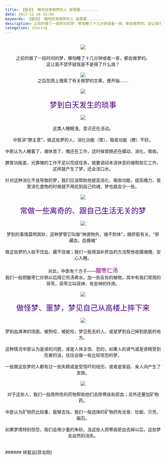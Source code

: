 ```yaml
---
title: 【据说】 睡觉经常做梦的人 是需要........
date: 2017-12-28 15:58
keywords: 【据说】 睡觉经常做梦的人 是需要........
description: 之前的做了一段时间的梦，哪怕睡了十几分钟或者一夜，都会做梦的。这让我不禁怀疑我是不是得了什么病？之后在网上搜索了有关做梦的文章，便开始.......梦到白天发生的琐事这类人睡眠浅，意识还在活动。中医讲“脾主意”，做这些梦的人，消化功能（胃）、吸收功能（脾）不好。中医认为人睡着了，魂休息了，魄还在工作，这时候胃肠还在蠕动、消化、吸收。脾胃功能差，光靠魄的工作不足以完成任务，就要调动本该休息的魂帮助它工作，这样就产生了梦，还会流口水。针对这种消化不良导致的梦，我们应该帮助他提高消化、吸收功能，提高魄力，夜里消化食物的时候就不用扰到自己的魂，梦也就会少一些。常做一些离奇的、跟自己生活无关的梦梦到的事情莫明其妙，这种梦管它叫做“神游物外，魂不附体”，跟肝脏有关。“肝藏血，血摄魂”做这些梦的人收不住血、藏不住魂；我们一般用滋补肝血的方法帮他收摄魂魄、安心入睡。对此，中医有个方子——酸枣仁汤我们一般把酸枣仁炒熟以后用它煎汤煮水，加一些反佐的植物，其中有我们常用的茯苓，茯苓又叫茯神，有安神的作用。做怪梦、噩梦，梦见自己从高楼上摔下来梦到血淋淋的场面，被狗咬、被蛇咬，梦见死去的人，或是梦到自己掉到肮脏的地方。这种情况中医认为是肾的问题，肾是人体主惊、恐的，如果人的肾气或是肾精受到伤害的话，往往会做一些比较惊恐的梦。一般做这些梦的人都有过一些失精或是受惊吓的经历，或者是家庭、亲人间产生了变故。对于这些人，我们一般用热性的药物帮助他们去除寒痰和瘀血；另外还要加矿物药。中医认为矿物药比较重，能够去怯。我们一般选择的矿物药有龙骨、牡蛎、贝壳、磁石。如果梦境特别惊恐，我们会用少量的朱砂。当这些人把寒痰瘀血去掉以后，这些梦会自然的消失。
categories: sharing
---
```

<td class="t_f" id="postmessage_1062126">

<br/>
<div align="center">

<img aid="720485" data-cf-modified-144ec814854054b67da26eb1-="" file="data/attachment/forum/201712/28/153614twu3wiljj8undu4n.png.thumb.jpg" id="aimg_720485" inpost="1" onclick="" onmouseover="" src="http://www.flw.ph/data/attachment/forum/201712/28/153614twu3wiljj8undu4n.png" style="cursor:pointer" zoomfile="data/attachment/forum/201712/28/153614twu3wiljj8undu4n.png"/>


<br/>
<br/>
之前的做了一段时间的梦，哪怕睡了十几分钟或者一夜，都会做梦的。<br/>
这让我不禁怀疑我是不是得了什么病？<br/>
<br/>

<img aid="720484" data-cf-modified-144ec814854054b67da26eb1-="" file="data/attachment/forum/201712/28/153605stsaaijvi5f24v52.jpg.thumb.jpg" id="aimg_720484" inpost="1" onclick="" onmouseover="" src="http://www.flw.ph/data/attachment/forum/201712/28/153605stsaaijvi5f24v52.jpg" style="cursor:pointer" zoomfile="data/attachment/forum/201712/28/153605stsaaijvi5f24v52.jpg"/>


<br/>
之后在网上搜索了有关做梦的文章，便开始.......<br/>
<br/>

<img aid="720492" data-cf-modified-144ec814854054b67da26eb1-="" file="data/attachment/forum/201712/28/154540j4coecd3c64ox3uz.jpg.thumb.jpg" id="aimg_720492" inpost="1" onclick="" onmouseover="" src="http://www.flw.ph/data/attachment/forum/201712/28/154540j4coecd3c64ox3uz.jpg" style="cursor:pointer" zoomfile="data/attachment/forum/201712/28/154540j4coecd3c64ox3uz.jpg"/>


<br/>
<br/>
<font size="5"><font color="INDIGO">梦到白天发生的琐事</font></font><br/>
<br/>
<div align="center">

<img aid="720490" data-cf-modified-144ec814854054b67da26eb1-="" file="data/attachment/forum/201712/28/153949b5rb42m72sm4vnrb.jpeg.thumb.jpg" id="aimg_720490" inpost="1" onclick="" onmouseover="" src="http://www.flw.ph/data/attachment/forum/201712/28/153949b5rb42m72sm4vnrb.jpeg" style="cursor:pointer" zoomfile="data/attachment/forum/201712/28/153949b5rb42m72sm4vnrb.jpeg"/>


</div><br/>
这类人睡眠浅，意识还在活动。<br/>
<br/>
中医讲“脾主意”，做这些梦的人，消化功能（胃）、吸收功能（脾）不好。<br/>
<br/>
中医认为人睡着了，魂休息了，魄还在工作，这时候胃肠还在蠕动、消化、吸收。<br/>
<br/>
脾胃功能差，光靠魄的工作不足以完成任务，就要调动本该休息的魂帮助它工作，这样就产生了梦，还会流口水。<br/>
<br/>
针对这种消化不良导致的梦，我们应该帮助他提高消化、吸收功能，提高魄力，夜里消化食物的时候就不用扰到自己的魂，梦也就会少一些。<br/>
<br/>

<img aid="720495" data-cf-modified-144ec814854054b67da26eb1-="" file="data/attachment/forum/201712/28/154944zl8dd4dl5l3dd45m.jpg.thumb.jpg" id="aimg_720495" inpost="1" onclick="" onmouseover="" src="http://www.flw.ph/data/attachment/forum/201712/28/154944zl8dd4dl5l3dd45m.jpg" style="cursor:pointer" zoomfile="data/attachment/forum/201712/28/154944zl8dd4dl5l3dd45m.jpg"/>


<br/>
<br/>
<font size="5"><font color="INDIGO">常做一些离奇的、跟自己生活无关的梦</font></font><br/>
<br/>

<img aid="720491" data-cf-modified-144ec814854054b67da26eb1-="" file="data/attachment/forum/201712/28/154427rni5l2vjjvffjiii.png.thumb.jpg" id="aimg_720491" inpost="1" onclick="" onmouseover="" src="http://www.flw.ph/data/attachment/forum/201712/28/154427rni5l2vjjvffjiii.png" style="cursor:pointer" zoomfile="data/attachment/forum/201712/28/154427rni5l2vjjvffjiii.png"/>


<br/>
<br/>
梦到的事情莫明其妙，这种梦管它叫做“神游物外，魂不附体”，跟肝脏有关。“肝藏血，血摄魂”<br/>
<br/>
做这些梦的人收不住血、藏不住魂；我们一般用滋补肝血的方法帮他收摄魂魄、安心入睡。<br/>
<br/>
对此，中医有个方子——<font color="Purple"><font size="4">酸枣仁汤</font></font><br/>
我们一般把酸枣仁炒熟以后用它煎汤煮水，加一些反佐的植物，其中有我们常用的茯苓，茯苓又叫茯神，有安神的作用。<br/>
<br/>

<img aid="720494" data-cf-modified-144ec814854054b67da26eb1-="" file="data/attachment/forum/201712/28/154940h3wmnwp7dwwwy3h3.jpg.thumb.jpg" id="aimg_720494" inpost="1" onclick="" onmouseover="" src="http://www.flw.ph/data/attachment/forum/201712/28/154940h3wmnwp7dwwwy3h3.jpg" style="cursor:pointer" zoomfile="data/attachment/forum/201712/28/154940h3wmnwp7dwwwy3h3.jpg"/>


<br/>
<br/>
<font size="5"><font color="INDIGO">做怪梦、噩梦，梦见自己从高楼上摔下来</font></font><br/>
<br/>

<img aid="720497" data-cf-modified-144ec814854054b67da26eb1-="" file="data/attachment/forum/201712/28/155120chu2060h8ehh3ff0.png.thumb.jpg" id="aimg_720497" inpost="1" onclick="" onmouseover="" src="http://www.flw.ph/data/attachment/forum/201712/28/155120chu2060h8ehh3ff0.png" style="cursor:pointer" zoomfile="data/attachment/forum/201712/28/155120chu2060h8ehh3ff0.png"/>


<br/>
<br/>
梦到血淋淋的场面，被狗咬、被蛇咬，梦见死去的人，或是梦到自己掉到肮脏的地方。<br/>
<br/>
这种情况中医认为是肾的问题，肾是人体主惊、恐的，如果人的肾气或是肾精受到伤害的话，往往会做一些比较惊恐的梦。<br/>
<br/>
一般做这些梦的人都有过一些失精或是受惊吓的经历，或者是家庭、亲人间产生了变故。<br/>
<br/>

<img aid="720498" data-cf-modified-144ec814854054b67da26eb1-="" file="data/attachment/forum/201712/28/155429w00fylol60uz6wz6.jpg.thumb.jpg" id="aimg_720498" inpost="1" onclick="" onmouseover="" src="http://www.flw.ph/data/attachment/forum/201712/28/155429w00fylol60uz6wz6.jpg" style="cursor:pointer" zoomfile="data/attachment/forum/201712/28/155429w00fylol60uz6wz6.jpg"/>


<br/>
<br/>
对于这些人，我们一般用热性的药物帮助他们去除寒痰和瘀血；另外还要加矿物药。<br/>
<br/>
中医认为矿物药比较重，能够去怯。我们一般选择的矿物药有龙骨、牡蛎、贝壳、磁石。<br/>
<br/>
如果梦境特别惊恐，我们会用少量的朱砂。当这些人把寒痰瘀血去掉以后，这些梦会自然的消失。<br/>
<br/>
<br/>
</div></td>
###### 转载自[菲龙网]